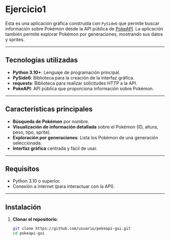 # Ejercicio1

Esta es una aplicación gráfica construida con `PySide6` que permite buscar información sobre Pokémon desde la API pública de [PokeAPI](https://pokeapi.co/). La aplicación también permite explorar Pokémon por generaciones, mostrando sus datos y sprites.

---

## Tecnologías utilizadas

- **Python 3.10+**: Lenguaje de programación principal.
- **PySide6**: Biblioteca para la creación de la interfaz gráfica.
- **requests**: Biblioteca para realizar solicitudes HTTP a la API.
- **PokeAPI**: API pública que proporciona información sobre Pokémon.

---

## Características principales

- **Búsqueda de Pokémon** por nombre.
- **Visualización de información detallada** sobre el Pokémon (ID, altura, peso, tipo, sprite).
- **Exploración por generaciones**: Lista los Pokémon de una generación seleccionada.
- **Interfaz gráfica** centrada y fácil de usar.

---

## Requisitos

- Python 3.10 o superior.
- Conexión a internet (para interactuar con la API).

---

## Instalación

1. **Clonar el repositorio**:
   ```bash
   git clone https://github.com/usuario/pokeapi-gui.git
   cd pokeapi-gui

